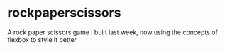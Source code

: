 # rockpaperscissors
A rock paper scissors game i built last week, now using the concepts of flexbox to style it better
